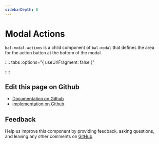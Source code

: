```yaml
---
sidebarDepth: 0
---
```



# Modal Actions

`bal-modal-actions` is a child component of `bal-modal` that defines the area for the action button at the bottom of the modal.




<!-- docs:child of bal-modal -->

:::: tabs :options="{ useUrlFragment: false }"


::::

## Edit this page on Github

* [Documentation on Github](https://github.com/baloise/design-system/blob/master/docs/src/components/components/bal-modal-actions.md)
* [Implementation on Github](https://github.com/baloise/design-system/blob/master/packages/components/src/components/bal-modal-actions)

## Feedback

Help us improve this component by providing feedback, asking questions, and leaving any other comments on [GitHub](https://github.com/baloise/design-system/issues/new).

